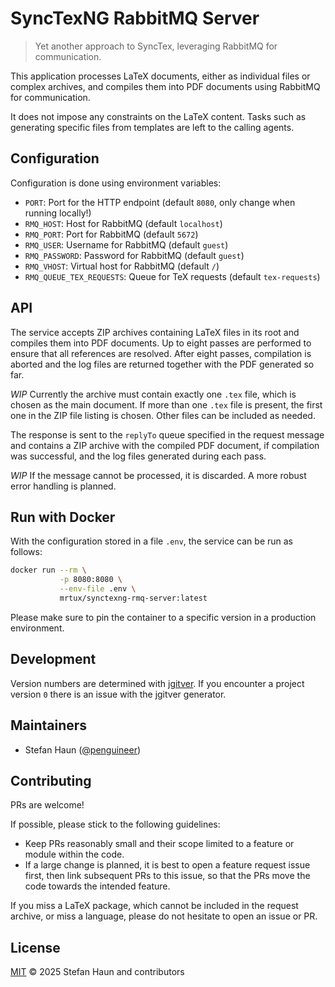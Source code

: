 # SyncTexNG RabbitMQ Server

> Yet another approach to SyncTex, leveraging RabbitMQ for communication.

This application processes LaTeX documents, either as individual files or complex archives, and compiles them into PDF
documents using RabbitMQ for communication.

It does not impose any constraints on the LaTeX content. Tasks such as generating specific files from templates are
left to the calling agents.

## Configuration

Configuration is done using environment variables:

* `PORT`: Port for the HTTP endpoint (default `8080`, only change when running locally!)
* `RMQ_HOST`: Host for RabbitMQ (default `localhost`)
* `RMQ_PORT`: Port for RabbitMQ (default `5672`)
* `RMQ_USER`: Username for RabbitMQ (default `guest`)
* `RMQ_PASSWORD`: Password for RabbitMQ (default `guest`)
* `RMQ_VHOST`: Virtual host for RabbitMQ (default `/`)
* `RMQ_QUEUE_TEX_REQUESTS`: Queue for TeX requests (default `tex-requests`)

## API

The service accepts ZIP archives containing LaTeX files in its root and compiles them into PDF documents. Up to eight
passes are performed to ensure that all references are resolved. After eight passes, compilation is aborted and the log
files are returned together with the PDF generated so far.

*WIP* Currently the archive must contain exactly one `.tex` file, which is chosen as the main document.
If more than one `.tex` file is present, the first one in the ZIP file listing is chosen.
Other files can be included as needed.

The response is sent to the `replyTo` queue specified in the request message and contains a ZIP archive with the
compiled PDF document, if compilation was successful, and the log files generated during each pass.

*WIP* If the message cannot be processed, it is discarded. A more robust error handling is planned.

## Run with Docker

With the configuration stored in a file `.env`, the service can be run as follows:

```bash
docker run --rm \
           -p 8080:8080 \
           --env-file .env \
           mrtux/synctexng-rmq-server:latest
```

Please make sure to pin the container to a specific version in a production environment.

## Development

Version numbers are determined with [jgitver](https://jgitver.github.io/).
If you encounter a project version `0` there is an issue with the jgitver generator.

## Maintainers

* Stefan Haun ([@penguineer](https://github.com/penguineer))

## Contributing

PRs are welcome!

If possible, please stick to the following guidelines:

* Keep PRs reasonably small and their scope limited to a feature or module within the code.
* If a large change is planned, it is best to open a feature request issue first, then link subsequent PRs to this
  issue, so that the PRs move the code towards the intended feature.

If you miss a LaTeX package, which cannot be included in the request archive, or miss a language, please do not hesitate
to open an issue or PR.

## License

[MIT](LICENSE.txt) © 2025 Stefan Haun and contributors
